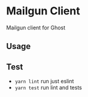 # Mailgun Client

Mailgun client for Ghost

## Usage

## Test

- `yarn lint` run just eslint
- `yarn test` run lint and tests

